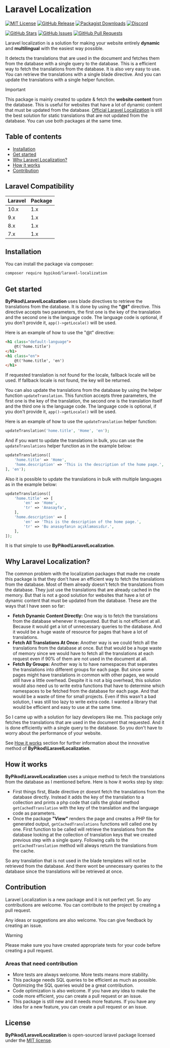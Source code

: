 # Laravel Localization

[![MIT License](https://img.shields.io/badge/license-MIT-blue.svg)](https://opensource.org/licenses/MIT)
[![GitHub Release](https://img.shields.io/github/release/ByPikod/laravel-localization.svg?style=flat)](https://github.com/ByPikod/laravel-localization/releases)
[![Packagist Downloads](https://img.shields.io/packagist/dt/ByPikod/laravel-localization.svg?style=flat)](https://packagist.org/packages/ByPikod/laravel-localization)
[![Discord](https://img.shields.io/discord/748913297042046997?label=discord&logo=discord&style=social)](https://www.yahyabatulu.com/discord)

[![GitHub Stars](https://img.shields.io/github/stars/ByPikod/laravel-localization.svg?style=flat)](https://github.com/ByPikod/laravel-localization/stargazers)
[![GitHub Issues](https://img.shields.io/github/issues/ByPikod/laravel-localization.svg?style=flat)](https://github.com/ByPikod/laravel-localization/issues)
[![GitHub Pull Requests](https://img.shields.io/github/issues-pr/ByPikod/laravel-localization.svg?style=flat)](https://github.com/ByPikod/laravel-localization/pulls)

Laravel localization is a solution for making your website entirely **dynamic** and **multilingual** with the easiest way possible.

It detects the translations that are used in the document and fetches them from the database with a single query to the database. This is a efficient way to fetch the translations from the database. It is also very easy to use. You can retrieve the translations with a single blade directive. And you can update the translations with a single helper function.

> [!IMPORTANT]
> This package is mainly created to update & fetch the **website content** from the database. This is useful for websites that have a lot of dynamic content that must be updated from the database. [Official Laravel Localization](https://laravel.com/docs/10.x/localization) is still the best solution for static translations that are not updated from the database. You can use both packages at the same time.

## Table of contents

* [Installation](#installation)
* [Get started](#get-started)
* [Why Laravel Localization?](#why-laravel-localization)
* [How it works](#how-it-works)
* [Contribution](#contribution)

## Laravel Compatibility

| Laravel | Package
|---------|----------
| 10.x    | 1.x
| 9.x     | 1.x
| 8.x     | 1.x
| 7.x     | 1.x

## Installation

You can install the package via composer:

```bash
composer require bypikod/laravel-localization
```

## Get started

**ByPikod\LaravelLocalization** uses blade directives to retrieve the translations from the database. It is done by using the **"@t"** directive. This directive accepts two parameters, the first one is the key of the translation and the second one is the language code. The language code is optional, if you don't provide it, `app()->getLocale()` will be used.

Here is an example of how to use the "@t" directive:

```html
<h1 class="default-language">
    @t('home.title')
</h1>
<h1 class="en">
    @t('home.title', 'en')
</h1>
```

If requested translation is not found for the locale, fallback locale will be used. If fallback locale is not found, the key will be returned.

You can also update the translations from the database by using the helper function `updateTranslation`. This function accepts three parameters, the first one is the key of the translation, the second one is the translation itself and the third one is the language code. The language code is optional, if you don't provide it, `app()->getLocale()` will be used.

Here is an example of how to use the `updateTranslation` helper function:

```php
updateTranslation('home.title', 'Home', 'en');
```

And if you want to update the translations in bulk, you can use the `updateTranslations` helper function as in the example below:

```php
updateTranslations([
    'home.title' => 'Home',
    'home.description' => 'This is the description of the home page.',
], 'en');
```

Also it is possible to update the translations in bulk with multiple languages as in the example below:

```php
updateTranslations([
    'home.title' => [
        'en' => 'Home',
        'tr' => 'Anasayfa',
    ],
    'home.description' => [
        'en' => 'This is the description of the home page.',
        'tr' => 'Bu anasayfanın açıklamasıdır.',
    ],
]);
```

It is that simple to use **ByPikod\LaravelLocalization**.

## Why Laravel Localization?

The common problem with the localization packages that made me create this package is that they don't have an efficient way to fetch the translations from the database. Most of them already doesn't fetch the translations from the database. They just use the translations that are already cached in the memory. But that is not a good solution for websites that have a lot of dynamic content that must be updated from the database. These are the ways that I have seen so far:

* **Fetch Dynamic Content Directly:** One way is to fetch the translations from the database whenever it requested. But that is not efficient at all. Because it would get a lot of unnecessary queries to the database. And it would be a huge waste of resource for pages that have a lot of translations.
* **Fetch All Translations At Once:** Another way is we could fetch all the translations from the database at once. But that would be a huge waste of memory since we would have to fetch all the translations at each request even if 90% of them are not used in the document at all.
* **Fetch By Groups:** Another way is to have namespaces that seperates the translations into different groups for each page. But since some pages might have translations in common with other pages, we would still have a little overhead. Despite it is not a big overhead, this solution would also need us to write extra functions that have to determine which namespaces to be fetched from the database for each page. And that would be a waste of time for small projects. Even if this wasn't a bad solution, I was still too lazy to write extra code. I wanted a library that would be efficient and easy to use at the same time.

So I came up with a solution for lazy developers like me. This package only fetches the translations that are used in the document that requested. And it is done efficiently with a single query to the database. So you don't have to worry about the performance of your website.

See [How it works](#how-it-works) section for further information about the innovative method of **ByPikod\LaravelLocalization**.

## How it works

**ByPikod\LaravelLocalization** uses a unique method to fetch the translations from the database as I mentioned before. Here is how it works step by step:

* First things first, Blade directive `@t` doesnt fetch the translations from the database directly. Instead it adds the key of the translation to a collection and prints a php code that calls the global method `getCachedTranslation` with the key of the translation and the language code as parameters.
* Once the package **"View"** renders the page and creates a PHP file for generated output, `getCachedTranslations` functions will called one by one. First function to be called will retrieve the translations from the database looking at the collection of translation keys that we created previous step with a single query. Following calls to the `getCachedTranslation` method will always return the translations from the cache.

So any translation that is not used in the blade templates will not be retrieved from the database. And there wont be unnecessary queries to the database since the translations will be retrieved at once.

## Contribution

Laravel Localization is a new package and it is not perfect yet. So any contributions are welcome. You can contribute to the project by creating a pull request.

Any ideas or suggestions are also welcome. You can give feedback by creating an issue.

> [!WARNING]
> Please make sure you have created appropriate tests for your code before creating a pull request.

### Areas that need contribution

* More tests are always welcome. More tests means more stability.
* This package needs SQL queries to be efficient as much as possible. Optimizing the SQL queries would be a great contribution.
* Code optimization is also welcome. If you have any idea to make the code more efficient, you can create a pull request or an issue.
* This package is still new and it needs more features. If you have any idea for a new feature, you can create a pull request or an issue.

## License

**ByPikod/LaravelLocalization** is open-sourced laravel package licensed under the [MIT license](https://opensource.org/licenses/MIT).
